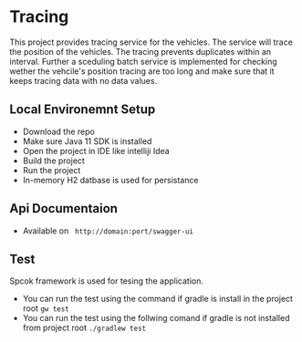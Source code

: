 # Tracing

This project provides tracing service for the vehicles. The service will trace the position of the vehicles. The tracing prevents duplicates within an interval. Further a sceduling batch service is implemented for checking wether the vehcile's position tracing are too long and make sure that it keeps tracing data with no data values. 

## Local Environemnt Setup 
- Download the repo
- Make sure Java 11 SDK is installed
- Open the project in IDE like intelliji Idea
- Build the project
- Run the project
- In-memory H2 datbase is used for persistance

## Api Documentaion
- Available on ``` http://domain:port/swagger-ui```

## Test
Spcok framework is used for tesing the application. 
- You can run the test using the command if gradle is install in the project root
```gw test``` 
- You can run the test using the follwing comand if gradle is not installed from project root
```./gradlew test```


